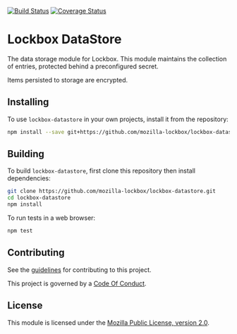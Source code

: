 [![Build Status][travis-image]][travis-link]
[![Coverage Status][codecov-image]][codecov-link]


# Lockbox DataStore #

The data storage module for Lockbox. This module maintains the collection of entries, protected behind a preconfigured secret.

Items persisted to storage are encrypted.

## Installing ##

To use `lockbox-datastore` in your own projects, install it from the repository:

```bash
npm install --save git+https://github.com/mozilla-lockbox/lockbox-datastore.git
```

## Building ##

To build `lockbox-datastore`, first clone this repository then install dependencies:

```bash
git clone https://github.com/mozilla-lockbox/lockbox-datastore.git
cd lockbox-datastore
npm install
```

To run tests in a web browser:

```bash
npm test
```

## Contributing ##

See the [guidelines](./CONTRIBUTING.md) for contributing to this project.

This project is governed by a [Code Of Conduct](./CODE_OF_CONDUCT.md).

## License

This module is licensed under the [Mozilla Public License,
version 2.0](./LICENSE).

[travis-image]: https://travis-ci.org/mozilla-lockbox/lockbox-datastore.svg?branch=master
[travis-link]: https://travis-ci.org/mozilla-lockbox/lockbox-datastore
[codecov-image]: https://img.shields.io/codecov/c/github/mozilla-lockbox/lockbox-datastore.svg
[codecov-link]: https://codecov.io/gh/mozilla-lockbox/lockbox-datastore
